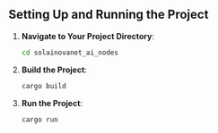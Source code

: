 ## Setting Up and Running the Project

1. **Navigate to Your Project Directory**:
   ```bash
   cd solainovanet_ai_nodes
   ```

2. **Build the Project**:
   ```bash
   cargo build
   ```

3. **Run the Project**:
   ```bash
   cargo run
   ```
